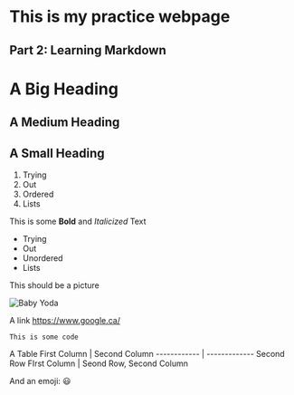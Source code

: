 # This is my practice webpage

## Part 2: Learning Markdown

# A Big Heading

## A Medium Heading

## A Small Heading


1. Trying
2. Out
4. Ordered
3. Lists

This is some **Bold** and *Italicized* Text

* Trying 
* Out 
* Unordered
* Lists

This should be a picture

![Baby Yoda](https://www.google.com/url?sa=i&url=https%3A%2F%2Fwww.vanityfair.com%2Fhollywood%2F2019%2F11%2Fthe-mandalorian-star-wars-baby-yoda&psig=AOvVaw3Cer4t-_Ads7l2HJJY-yDV&ust=1590010664906000&source=images&cd=vfe&ved=0CAIQjRxqFwoTCIilrrvxwOkCFQAAAAAdAAAAABAD)

A link
https://www.google.ca/

`This is some code`

A Table
First Column | Second Column
------------ | -------------
Second Row FIrst Column | Seond Row, Second Column

And an emoji:
:smiley:
